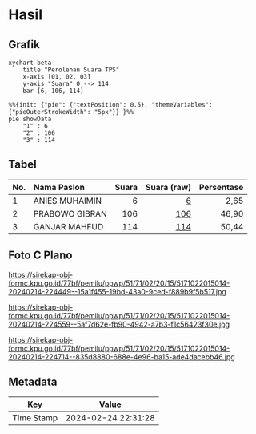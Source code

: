 # Hasil

## Grafik

```mermaid
xychart-beta
    title "Perolehan Suara TPS"
    x-axis [01, 02, 03]
    y-axis "Suara" 0 --> 114
    bar [6, 106, 114]
```

```mermaid
%%{init: {"pie": {"textPosition": 0.5}, "themeVariables": {"pieOuterStrokeWidth": "5px"}} }%%
pie showData
    "1" : 6
    "2" : 106
    "3" : 114
```

## Tabel

| No. | Nama Paslon    | Suara | Suara (raw) | Persentase |
|:--- |:-------------- | -----:| -----------:| ----------:|
| 1   | ANIES MUHAIMIN | 6     | [6][p-1]    | 2,65       |
| 2   | PRABOWO GIBRAN | 106   | [106][p-2]  | 46,90      |
| 3   | GANJAR MAHFUD  | 114   | [114][p-3]  | 50,44      |


[p-1]: https://github.com/gigit-pemilu/pemilu-2024-51-bali/blob/main/pilpres/hitung-suara/sub/51-bali/sub/71-kota-denpasar/sub/02-denpasar-timur/sub/2015-penatih-dangin-puri/sub/014-tps/sub/paslon-1.txt
[p-2]: https://github.com/gigit-pemilu/pemilu-2024-51-bali/blob/main/pilpres/hitung-suara/sub/51-bali/sub/71-kota-denpasar/sub/02-denpasar-timur/sub/2015-penatih-dangin-puri/sub/014-tps/sub/paslon-2.txt
[p-3]: https://github.com/gigit-pemilu/pemilu-2024-51-bali/blob/main/pilpres/hitung-suara/sub/51-bali/sub/71-kota-denpasar/sub/02-denpasar-timur/sub/2015-penatih-dangin-puri/sub/014-tps/sub/paslon-3.txt

## Foto C Plano

https://sirekap-obj-formc.kpu.go.id/77bf/pemilu/ppwp/51/71/02/20/15/5171022015014-20240214-224449--15a1f455-19bd-43a0-9ced-f889b9f5b517.jpg

https://sirekap-obj-formc.kpu.go.id/77bf/pemilu/ppwp/51/71/02/20/15/5171022015014-20240214-224559--5af7d62e-fb90-4942-a7b3-f1c56423f30e.jpg

https://sirekap-obj-formc.kpu.go.id/77bf/pemilu/ppwp/51/71/02/20/15/5171022015014-20240214-224714--835d8880-688e-4e96-ba15-ade4dacebb46.jpg


## Metadata

| Key        | Value               |
| ---------- | ------------------- |
| Time Stamp | 2024-02-24 22:31:28 |



